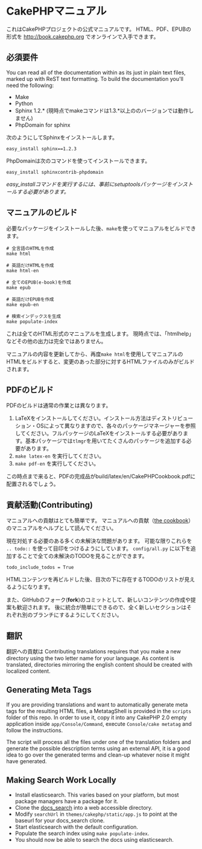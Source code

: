 CakePHPマニュアル
=================

これはCakePHPプロジェクトの公式マニュアルです。
HTML、PDF、EPUBの形式を http://book.cakephp.org でオンラインで入手できます。

必須要件
--------

<!--- TODO -->
You can read all of the documentation within as its just in plain text files, marked up with ReST text formatting.  To build the documentation you'll need the following:

* Make
* Python
* Sphinx 1.2.* (現時点でmakeコマンドは1.3.*以上ののバージョンでは動作しません)
* PhpDomain for sphinx

次のようにしてSphinxをインストールします。

	easy_install sphinx==1.2.3

PhpDomainは次のコマンドを使ってインストールできます。

	easy_install sphinxcontrib-phpdomain

*easy_installコマンドを実行するには、事前にsetuptoolsパッケージをインストールする必要があります。*

マニュアルのビルド
------------------

必要なパッケージをインストールした後、`make`を使ってマニュアルをビルドできます。

	# 全言語のHTMLを作成
	make html
	
	# 英語だけHTMLを作成
	make html-en
	
	# 全てのEPUB(e-book)を作成
	make epub
	
	# 英語だけEPUBを作成
	make epub-en

	# 検索インデックスを生成
	make populate-index

これは全てのHTML形式のマニュアルを生成します。
現時点では、「htmlhelp」などその他の出力は完全ではありません。

マニュアルの内容を更新してから、再度`make html`を使用してマニュアルのHTMLをビルドすると、変更のあった部分に対するHTMLファイルのみがビルドされます。

PDFのビルド
-----------

PDFのビルドは通常の作業とは異なります。

1. LaTeXをインストールしてください。インストール方法はディストリビューション・OSによって異なりますので、各々のパッケージマネージャーを参照してください。フルパッケージのLaTeXをインストールする必要があります。基本パッケージでは`tlmgr`を用いてたくさんのパッケージを追加する必要があります。
2. `make latex-en` を実行してください。
3. `make pdf-en` を実行してください。

この時点まで来ると、PDFの完成品がbuild/latex/en/CakePHPCookbook.pdfに配置されるでしょう。


貢献活動(**Contributing**)
--------------------------

マニュアルへの貢献はとても簡単です。
マニュアルへの貢献（[the cookbook](http://book.cakephp.org/2.0/ja/contributing/documentation.html)）のマニュアルをヘルプとして読んでください。

現在対処する必要のある多くの未解決な問題があります。
可能な限りこれらを `.. todo::` を使って目印をつけるようにしています。
`config/all.py` に以下を追加することで全ての未解決のTODOを見ることができます。

	todo_include_todos = True

HTMLコンテンツを再ビルドした後、目次の下に存在するTODOのリストが見えるようになります。

また、GitHubのフォーク(**fork**)のコミットとして、新しいコンテンツの作成や提案も歓迎されます。
後に統合が簡単にできるので、全く新しいセクションはそれぞれ別のブランチにするようにしてください。

翻訳
----

翻訳への貢献は
Contributing translations requires that you make a new directory using the two letter name for your language.  As content is translated, directories mirroring the english content should be created with localized content.


Generating Meta Tags
--------------------

If you are providing translations and want to automatically generate meta tags for the resulting HTML files, a MetatagShell is provided in
the `scripts` folder of this repo. In order to use it, copy it into any CakePHP 2.0 empty application inside `app/Console/Command`, execute
`Console/cake metatag` and follow the instructions.

The script will process all the files under one of the translation folders and generate the possible description terms using an external API, 
it is a good idea to go over the generated terms and clean-up whatever noise it might have generated.

Making Search Work Locally
--------------------------

* Install elasticsearch.  This varies based on your platform, but most
  package managers have a package for it.
* Clone the [docs_search](https://github.com/cakephp/docs_search) into a
  web accessible directory.
* Modify `searchUrl` in `themes/cakephp/static/app.js` to point at the
  baseurl for your docs_search clone.
* Start elasticsearch with the default configuration.
* Populate the search index using `make populate-index`.
* You should now be able to search the docs using elasticsearch.

